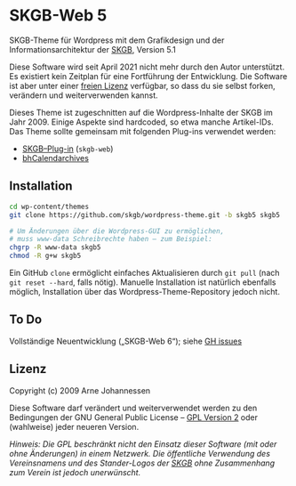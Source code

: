 SKGB-Web 5
==========

SKGB-Theme für Wordpress mit dem Grafikdesign und
der Informationsarchitektur der [SKGB][], Version 5.1

Diese Software wird seit April 2021 nicht mehr durch den Autor unterstützt.
Es existiert kein Zeitplan für eine Fortführung der Entwicklung.
Die Software ist aber unter einer [freien Lizenz][] verfügbar, so
dass du sie selbst forken, verändern und weiterverwenden kannst.

Dieses Theme ist zugeschnitten auf die Wordpress-Inhalte der SKGB im
Jahr 2009. Einige Aspekte sind hardcoded, so etwa manche Artikel-IDs.
Das Theme sollte gemeinsam mit folgenden Plug-ins verwendet werden:

* [SKGB–Plug-in][] (`skgb-web`)
* [bhCalendarchives](https://github.com/johannessen/bhcalendarchives)

[freien Lizenz]: https://github.com/skgb/wordpress-theme/blob/skgb5/LICENSE
[SKGB]: https://www.skgb.de/
[SKGB–Plug-in]: https://github.com/skgb/wordpress-plugin


Installation
------------

```sh
cd wp-content/themes
git clone https://github.com/skgb/wordpress-theme.git -b skgb5 skgb5

# Um Änderungen über die Wordpress-GUI zu ermöglichen,
# muss www-data Schreibrechte haben – zum Beispiel:
chgrp -R www-data skgb5
chmod -R g+w skgb5
```

Ein GitHub `clone` ermöglicht einfaches Aktualisieren durch `git pull`
(nach `git reset --hard`, falls nötig). Manuelle Installation ist
natürlich ebenfalls möglich, Installation über das
Wordpress-Theme-Repository jedoch nicht.


To Do
-----

Vollständige Neuentwicklung („SKGB-Web 6“);
siehe [GH issues](https://github.com/skgb/wordpress-theme/issues/)


Lizenz
------

Copyright (c) 2009 Arne Johannessen

Diese Software darf verändert und weiterverwendet werden zu den
Bedingungen der GNU General Public License – [GPL Version 2][]
oder (wahlweise) jeder neueren Version.

*Hinweis: Die GPL beschränkt nicht den Einsatz dieser Software (mit
oder ohne Änderungen) in einem Netzwerk. Die öffentliche Verwendung
des Vereinsnamens und des Stander-Logos der [SKGB][] ohne Zusammenhang
zum Verein ist jedoch unerwünscht.*

[GPL version 2]: https://github.com/skgb/wordpress-theme/blob/skgb5/LICENSE
